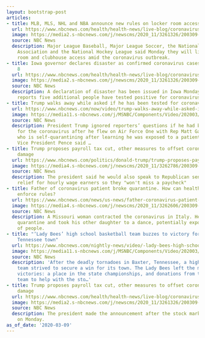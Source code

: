 ```yaml
---
layout: bootstrap-post
articles:
- title: MLB, MLS, NHL and NBA announce new rules on locker room access amid coronavirus
  url: https://www.nbcnews.com/health/health-news/live-blog/coronavirus-updates-live-northern-italy-lockdown-anxiety-grows-d-c-n1152886/ncrd1153721
  image: https://media2.s-nbcnews.com/j/newscms/2020_11/3261326/200309-coronavirus-italy-mc-840_9678b41ac1a3468330b3679abf2d4c78.nbcnews-fp-1200-630.JPG
  source: NBC News
  description: Major League Baseball, Major League Soccer, the National Basketball
    Association and the National Hockey League said Monday they will limit locker
    room and clubhouse access amid the coronavirus outbreak.
- title: Iowa governor declares disaster as confirmed coronavirus cases total reaches
    8
  url: https://www.nbcnews.com/health/health-news/live-blog/coronavirus-updates-live-northern-italy-lockdown-anxiety-grows-d-c-n1152886/ncrd1153716
  image: https://media2.s-nbcnews.com/j/newscms/2020_11/3261326/200309-coronavirus-italy-mc-840_9678b41ac1a3468330b3679abf2d4c78.nbcnews-fp-1200-630.JPG
  source: NBC News
  description: A declaration of disaster has been issued in Iowa Monday as the state
    reports five additional people have tested positive for coronavirus.
- title: Trump walks away while asked if he has been tested for coronavirus
  url: https://www.nbcnews.com/now/video/trump-walks-away-while-asked-if-he-has-been-tested-for-coronavirus-80367685723
  image: https://media11.s-nbcnews.com/j/MSNBC/Components/Video/202003/ott_now_trump_test_200309_1920x1080.nbcnews-fp-1200-630.jpg
  source: NBC News
  description: President Trump ignored reporters’ questions if he had been tested
    for the coronavirus after he flew on Air Force One with Rep Matt Gaetz, R-Fla.,
    who is self-quarantining after learning he was exposed to a patient with coronavirus.
    Vice President Pence said …
- title: Trump proposes payroll tax cut, other measures to offset coronavirus economic
    damage
  url: https://www.nbcnews.com/politics/donald-trump/trump-proposes-payroll-tax-cut-other-measures-offset-coronavirus-economic-n1153691
  image: https://media4.s-nbcnews.com/j/newscms/2020_11/3262786/200309-donald-trump-coronavirus-update-ac-652p_076934a39bca6f4e39c2a28bfdfcc9b0.nbcnews-fp-1200-630.jpg
  source: NBC News
  description: The president said he would also speak to Republican senators about
    relief for hourly wage earners so they "won't miss a paycheck"
- title: Father of coronavirus patient broke quarantine. How can health officials
    enforce rules?
  url: https://www.nbcnews.com/news/us-news/father-coronavirus-patient-broke-quarantine-took-other-daughter-dance-n1153586
  image: https://media4.s-nbcnews.com/j/newscms/2020_11/3262606/200309-ritz-carlton-st-louis-ac-505p_baa9e249db47922b7294a0557ea630bc.nbcnews-fp-1200-630.jpg
  source: NBC News
  description: A Missouri woman contracted the coronavirus in Italy. Her father broke
    quarantine and took his other daughter to a dance, potentially exposing dozens
    of people.
- title: "‘Lady Bees’ high school basketball team buzzes to victory for storm-ravaged
    Tennessee town"
  url: https://www.nbcnews.com/nightly-news/video/-lady-bees-high-school-basketball-team-buzzes-to-victory-for-storm-ravaged-tennessee-town-80366149659
  image: https://media11.s-nbcnews.com/j/MSNBC/Components/Video/202003/nn_sbr_tn_team_wins_big_200309_1920x1080.nbcnews-fp-1200-630.jpg
  source: NBC News
  description: 'After the deadly tornadoes in Baxter, Tennessee, a high school basketball
    team strived to secure a win for its town. The Lady Bees left the match with two
    victories: a place in the state championships, and donations from the opposing
    team to help with the sto…'
- title: Trump proposes payroll tax cut, other measures to offset coronavirus economic
    damage
  url: https://www.nbcnews.com/health/health-news/live-blog/coronavirus-updates-live-northern-italy-lockdown-anxiety-grows-d-c-n1152886/ncrd1153711
  image: https://media2.s-nbcnews.com/j/newscms/2020_11/3261326/200309-coronavirus-italy-mc-840_9678b41ac1a3468330b3679abf2d4c78.nbcnews-fp-1200-630.JPG
  source: NBC News
  description: The president made the announcement after the stock market plummeted
    on Monday.
as_of_date: '2020-03-09'
---
```


